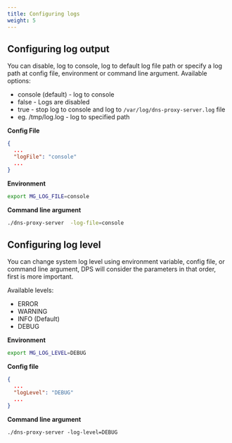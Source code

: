 ```yaml
---
title: Configuring logs
weight: 5
---
```


## Configuring log output

You can disable, log to console, log to default log file path or specify a log path at config file, environment or command line argument. Available options:

* console (default) - log to console
* false - Logs are disabled
* true - stop log to console and log to `/var/log/dns-proxy-server.log` file
* <path> eg. /tmp/log.log - log to specified path

__Config File__
```json
{
  ...
  "logFile": "console"
  ...
}
```

__Environment__

```bash
export MG_LOG_FILE=console
```

__Command line argument__

```bash
./dns-proxy-server  -log-file=console
```

## Configuring log level

You can change system log level using environment variable, config file, or command line argument, 
DPS will consider the parameters in that order, first is more important.
 
Available levels:

* ERROR
* WARNING
* INFO (Default)
* DEBUG

__Environment__

```bash
export MG_LOG_LEVEL=DEBUG
```

__Config file__

```json
{
  ...
  "logLevel": "DEBUG"
  ...
}
```

__Command line argument__

```
./dns-proxy-server -log-level=DEBUG
```
